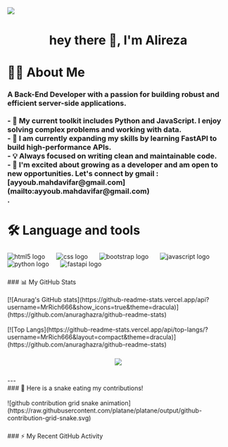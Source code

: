<div align="left">
  <img height="250" src="https://i.imgur.com/NiGduC8.png"  />
</div>

###

<h1 align="center">hey there 👋, I'm Alireza</h1>

###

<h1 align="left">👩‍💻  About Me</h1>

###

<h3 align="left">A Back-End Developer with a passion for building robust and efficient server-side applications.<br><br>- 🔧 My current toolkit includes Python and JavaScript. I enjoy solving complex problems and working with data.<br>- 🌱 I am currently expanding my skills by learning FastAPI to build high-performance APIs.<br>- 💡 Always focused on writing clean and maintainable code.<br>- 💬 I'm excited about growing as a developer and am open to new opportunities. Let's connect by gmail :  [ayyoub.mahdavifar@gmail.com](mailto:ayyoub.mahdavifar@gmail.com)<br>.</h3>

###

<h1 align="left">🛠 Language and tools</h1>

###

<div align="left">
  <img src="https://cdn.jsdelivr.net/gh/devicons/devicon/icons/html5/html5-original.svg" height="52" alt="html5 logo"  />
  <img width="18" />
  <img src="https://cdn.jsdelivr.net/gh/devicons/devicon/icons/css3/css3-original.svg" height="52" alt="css logo"  />
  <img width="18" />
  <img src="https://cdn.jsdelivr.net/gh/devicons/devicon/icons/bootstrap/bootstrap-original.svg" height="52" alt="bootstrap logo"  />
  <img width="18" />
  <img src="https://cdn.jsdelivr.net/gh/devicons/devicon/icons/javascript/javascript-plain.svg" height="52" alt="javascript logo"  />
  <img width="18" />
  <img src="https://cdn.jsdelivr.net/gh/devicons/devicon/icons/python/python-original.svg" height="52" alt="python logo"  />
  <img width="18" />
  <img src="https://cdn.jsdelivr.net/gh/devicons/devicon/icons/fastapi/fastapi-plain.svg" height="52" alt="fastapi logo"  />
</div>

###

<p align="left">
### 📊 My GitHub Stats<br><br>[![Anurag's GitHub stats](https://github-readme-stats.vercel.app/api?username=MrRich666&show_icons=true&theme=dracula)](https://github.com/anuraghazra/github-readme-stats)<br><br>[![Top Langs](https://github-readme-stats.vercel.app/api/top-langs/?username=MrRich666&layout=compact&theme=dracula)](https://github.com/anuraghazra/github-readme-stats)</p>

###

<div align="center">
  <img src="https://visitor-badge.laobi.icu/badge?page_id=MrRich666.MrRich666&"  />
</div>

###

<p align="left">---<br>
### 🐍 Here is a snake eating my contributions!<br><br>![github contribution grid snake animation](https://raw.githubusercontent.com/platane/platane/output/github-contribution-grid-snake.svg)</p>

###

<p align="left">
### ⚡ My Recent GitHub Activity</p>

###
